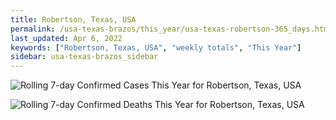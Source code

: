 ```yaml
---
title: Robertson, Texas, USA
permalink: /usa-texas-brazos/this_year/usa-texas-robertson-365_days.html
last_updated: Apr 6, 2022
keywords: ["Robertson, Texas, USA", "weekly totals", "This Year"]
sidebar: usa-texas-brazos_sidebar
---
```


![Rolling 7-day Confirmed Cases This Year for Robertson, Texas, USA](/covid_tracker/images/graphs/usa-texas-robertson-rolling_7_days_confirmed-365_days_graph.png)

![Rolling 7-day Confirmed Deaths This Year for Robertson, Texas, USA](/covid_tracker/images/graphs/usa-texas-robertson-rolling_7_days_deaths-365_days_graph.png)
